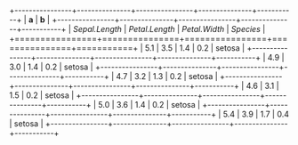 +----------------+---------------+----------------+---------------+-----------+
| **a**                          | **b**                                      |
+----------------+---------------+----------------+---------------+-----------+
| _Sepal.Length_                 | _Petal.Length_ | _Petal.Width_ | _Species_ |
+================+===============+================+===============+===========+
| 5.1            | 3.5           | 1.4            | 0.2           | setosa    |
+----------------+---------------+----------------+---------------+-----------+
| 4.9            | 3.0           | 1.4            | 0.2           | setosa    |
+----------------+---------------+----------------+---------------+-----------+
| 4.7            | 3.2           | 1.3            | 0.2           | setosa    |
+----------------+---------------+----------------+---------------+-----------+
| 4.6            | 3.1           | 1.5            | 0.2           | setosa    |
+----------------+---------------+----------------+---------------+-----------+
| 5.0            | 3.6           | 1.4            | 0.2           | setosa    |
+----------------+---------------+----------------+---------------+-----------+
| 5.4            | 3.9           | 1.7            | 0.4           | setosa    |
+----------------+---------------+----------------+---------------+-----------+ 
